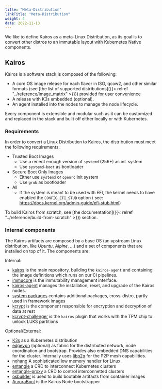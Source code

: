 ```yaml
---
title: "Meta-Distribution"
linkTitle: "Meta-Distribution"
weight: 4
date: 2022-11-13
---
```


We like to define Kairos as a meta-Linux Distribution, as its goal is to convert other distros to an immutable layout with Kubernetes Native components.

## Kairos

Kairos is a software stack is composed of the following:

- A core OS image release for each flavor in ISO, qcow2, and other similar formats (see [the list of supported distributions]({{< relref "../reference/image_matrix" >}})) provided for user convenience
- A release with K3s embedded (optional).
- An agent installed into the nodes to manage the node lifecycle.

Every component is extensible and modular such as it can be customized and replaced in the stack and built off either locally or with Kubernetes.

### Requirements

In order to convert a Linux Distribution to Kairos, the distribution must meet the following requirements:

- Trusted Boot Images
  - Use a recent enough version of `systemd` (256+) as init system
  - Use `systemd-boot` as bootloader
- Secure Boot Only Images
  - Either use `systemd` or `openrc` init system
  - Use `grub` as bootloader
- All
  - If the system is meant to be used with EFI, the kernel needs to have enabled the `CONFIG_EFI_STUB` option ( see: https://docs.kernel.org/admin-guide/efi-stub.html)

To build Kairos from scratch, see [the documentation]({{< relref "../reference/build-from-scratch" >}}) section.

### Internal components

The Kairos artifacts are composed by a base OS (an upstream Linux distribution, like _Ubuntu_, _Alpine_, ...) and a set of components that are installed on top of it. The components are:

Internal:
- [kairos](https://github.com/kairos-io/kairos) is the main repository, building the `kairos-agent` and containing the image definitions which runs on our CI pipelines.
- [immucore](https://github.com/kairos-io/immucore) is the immutability management interface.
- [kairos-agent](https://github.com/kairos-io/kairos-agent) manages the installation, reset, and upgrade of the Kairos nodes.
- [system packages](https://github.com/kairos-io/packages) contains additional packages, cross-distro, partly used in framework images
- [kcrypt](https://github.com/kairos-io/kcrypt) is the component responsible for encryption and decryption of data at rest
- [kcrypt-challenger](https://github.com/kairos-io/kcrypt-challenger) is the `kairos` plugin that works with the TPM chip to unlock LUKS partitions

Optional/External:
- [K3s](https://k3s.io) as a Kubernetes distribution
- [edgevpn](https://mudler.github.io/edgevpn) (optional) as fabric for the distributed network, node coordination and bootstrap. Provides also embedded DNS capabilities for the cluster. Internally uses [libp2p](https://github.com/libp2p/go-libp2p) for the P2P mesh capabilities.
- [nohang](https://github.com/hakavlad/nohang) A sophisticated low memory handler for Linux.
- [entangle](https://github.com/kairos-io/entangle) a CRD to interconnect Kubernetes clusters
- [entangle-proxy](https://github.com/kairos-io/entangle-proxy) a CRD to control interconnetted clusters
- [osbuilder](https://github.com/kairos-io/osbuilder) is used to build bootable artifacts from container images
- [AuroraBoot](https://github.com/kairos-io/AuroraBoot) is the Kairos Node bootstrapper

